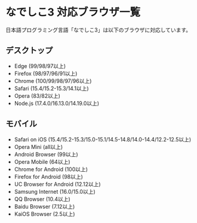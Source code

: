 # なでしこ3 対応ブラウザ一覧

日本語プログラミング言語「なでしこ3」は以下のブラウザに対応しています。

## デスクトップ

- Edge (99/98/97以上)
- Firefox (98/97/96/91以上)
- Chrome (100/99/98/97/96以上)
- Safari (15.4/15.2-15.3/14.1以上)
- Opera (83/82以上)
- Node.js (17.4.0/16.13.0/14.19.0以上)

## モバイル

- Safari on iOS (15.4/15.2-15.3/15.0-15.1/14.5-14.8/14.0-14.4/12.2-12.5以上)
- Opera Mini (all以上)
- Android Browser (99以上)
- Opera Mobile (64以上)
- Chrome for Android (100以上)
- Firefox for Android (98以上)
- UC Browser for Android (12.12以上)
- Samsung Internet (16.0/15.0以上)
- QQ Browser (10.4以上)
- Baidu Browser (7.12以上)
- KaiOS Browser (2.5以上)
